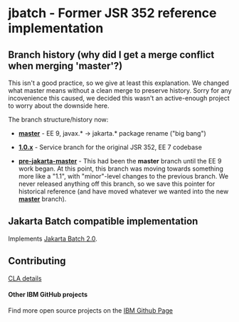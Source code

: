 jbatch - Former JSR 352 reference implementation
=======================

## Branch history (why did I get a merge conflict when merging 'master'?)

This isn't a good practice, so we give at least this explanation.  We changed what master means without a clean merge to preserve history.  Sorry for any incovenience this caused, we decided this wasn't an active-enough project to worry about the downside here.

The branch structure/history now:

* [**master**](https://github.com/WASdev/standards.jsr352.jbatch/tree/master/) - EE 9, javax.* -> jakarta.* package rename ("big bang")
* [**1.0.x**](https://github.com/WASdev/standards.jsr352.jbatch/tree/1.0.x/)  - Service branch for the original JSR 352, EE 7 codebase

* [**pre-jakarta-master**](https://github.com/WASdev/standards.jsr352.jbatch/tree/pre-jakarta-master/) - This had been the **master** branch until the EE 9 work began.  At this point, this branch was moving towards something more like a "1.1", with "minor"-level changes to the previous branch.  We never released anything off this branch, so we save this pointer for historical reference (and have moved whatever we wanted into the new [**master**](https://github.com/WASdev/standards.jsr352.jbatch/tree/master/) branch).

## Jakarta Batch compatible implementation

Implements [Jakarta Batch 2.0](https://github.com/eclipse-ee4j/batch-api).

## Contributing

[CLA details](https://github.com/WASdev/standards.jsr352.batch-spec/wiki/Contributor-License-Agreement)

#### Other IBM GitHub projects

Find more open source projects on the [IBM Github Page](http://ibm.github.io/)

